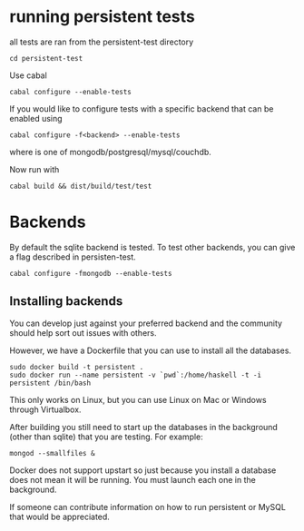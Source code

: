 # running persistent tests

all tests are ran from the persistent-test directory

    cd persistent-test

Use cabal

    cabal configure --enable-tests

If you would like to configure tests with a specific backend that can be enabled
using

    cabal configure -f<backend> --enable-tests

where <backend> is one of mongodb/postgresql/mysql/couchdb.

Now run with

    cabal build && dist/build/test/test


# Backends

By default the sqlite backend is tested.
To test other backends, you can give a flag described in persisten-test.

    cabal configure -fmongodb --enable-tests


## Installing backends

You can develop just against your preferred backend and the community should help sort out issues with others.

However, we have a Dockerfile that you can use to install all the databases.

    sudo docker build -t persistent .
    sudo docker run --name persistent -v `pwd`:/home/haskell -t -i persistent /bin/bash

This only works on Linux, but you can use Linux on Mac or Windows through Virtualbox.

After building you still need to start up the databases in the background (other than sqlite) that you are testing.
For example:

    mongod --smallfiles &

Docker does not support upstart so just because you install a database does not mean it will be running. You must launch each one in the background.

If someone can contribute information on how to run persistent or MySQL that would be appreciated.
